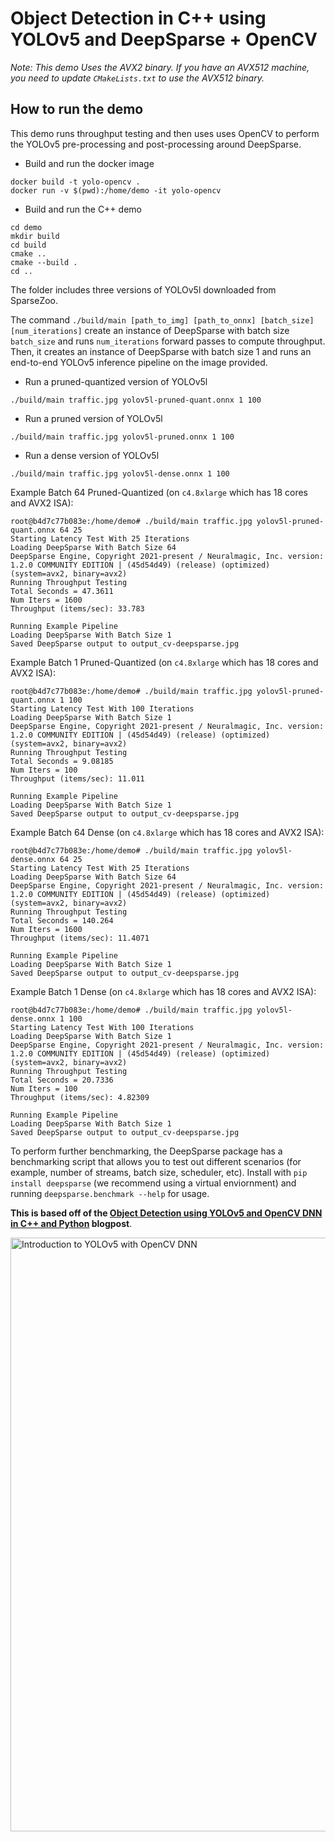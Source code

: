 # Object Detection in C++ using YOLOv5 and DeepSparse + OpenCV

*Note: This demo Uses the AVX2 binary. If you have an AVX512 machine, you need to update `CMakeLists.txt` to use the AVX512 binary.*

## How to run the demo

This demo runs throughput testing and then uses uses OpenCV to perform the YOLOv5 pre-processing and post-processing around DeepSparse. 

* Build and run the docker image
```
docker build -t yolo-opencv .
docker run -v $(pwd):/home/demo -it yolo-opencv
```

* Build and run the C++ demo
```
cd demo
mkdir build
cd build
cmake ..
cmake --build .
cd ..
```

The folder includes three versions of YOLOv5l downloaded from SparseZoo.

The command `./build/main [path_to_img] [path_to_onnx] [batch_size] [num_iterations]`
create an instance of DeepSparse with batch size `batch_size` and runs `num_iterations` forward passes to compute throughput.
Then, it creates an instance of DeepSparse with batch size 1 and runs an end-to-end YOLOv5 inference pipeline on the image provided.

* Run a pruned-quantized version of YOLOv5l
```
./build/main traffic.jpg yolov5l-pruned-quant.onnx 1 100
```

* Run a pruned version of YOLOv5l
```
./build/main traffic.jpg yolov5l-pruned.onnx 1 100
```

* Run a dense version of YOLOv5l
```
./build/main traffic.jpg yolov5l-dense.onnx 1 100
```

Example Batch 64 Pruned-Quantized (on `c4.8xlarge` which has 18 cores and AVX2 ISA):
```
root@b4d7c77b083e:/home/demo# ./build/main traffic.jpg yolov5l-pruned-quant.onnx 64 25
Starting Latency Test With 25 Iterations
Loading DeepSparse With Batch Size 64
DeepSparse Engine, Copyright 2021-present / Neuralmagic, Inc. version: 1.2.0 COMMUNITY EDITION | (45d54d49) (release) (optimized) (system=avx2, binary=avx2)
Running Throughput Testing 
Total Seconds = 47.3611
Num Iters = 1600
Throughput (items/sec): 33.783

Running Example Pipeline
Loading DeepSparse With Batch Size 1
Saved DeepSparse output to output_cv-deepsparse.jpg
```

Example Batch 1 Pruned-Quantized (on `c4.8xlarge` which has 18 cores and AVX2 ISA):
```
root@b4d7c77b083e:/home/demo# ./build/main traffic.jpg yolov5l-pruned-quant.onnx 1 100
Starting Latency Test With 100 Iterations
Loading DeepSparse With Batch Size 1
DeepSparse Engine, Copyright 2021-present / Neuralmagic, Inc. version: 1.2.0 COMMUNITY EDITION | (45d54d49) (release) (optimized) (system=avx2, binary=avx2)
Running Throughput Testing 
Total Seconds = 9.08185
Num Iters = 100
Throughput (items/sec): 11.011

Running Example Pipeline
Loading DeepSparse With Batch Size 1
Saved DeepSparse output to output_cv-deepsparse.jpg
```

Example Batch 64 Dense (on `c4.8xlarge` which has 18 cores and AVX2 ISA): 
```
root@b4d7c77b083e:/home/demo# ./build/main traffic.jpg yolov5l-dense.onnx 64 25
Starting Latency Test With 25 Iterations
Loading DeepSparse With Batch Size 64
DeepSparse Engine, Copyright 2021-present / Neuralmagic, Inc. version: 1.2.0 COMMUNITY EDITION | (45d54d49) (release) (optimized) (system=avx2, binary=avx2)
Running Throughput Testing 
Total Seconds = 140.264
Num Iters = 1600
Throughput (items/sec): 11.4071

Running Example Pipeline
Loading DeepSparse With Batch Size 1
Saved DeepSparse output to output_cv-deepsparse.jpg
```
Example Batch 1 Dense (on `c4.8xlarge` which has 18 cores and AVX2 ISA): 
```
root@b4d7c77b083e:/home/demo# ./build/main traffic.jpg yolov5l-dense.onnx 1 100
Starting Latency Test With 100 Iterations
Loading DeepSparse With Batch Size 1
DeepSparse Engine, Copyright 2021-present / Neuralmagic, Inc. version: 1.2.0 COMMUNITY EDITION | (45d54d49) (release) (optimized) (system=avx2, binary=avx2)
Running Throughput Testing 
Total Seconds = 20.7336
Num Iters = 100
Throughput (items/sec): 4.82309

Running Example Pipeline
Loading DeepSparse With Batch Size 1
Saved DeepSparse output to output_cv-deepsparse.jpg
```
To perform further benchmarking, the DeepSparse package has a benchmarking script that allows you to test out different scenarios (for example, number of streams, batch size, scheduler, etc). Install with `pip install deepsparse` (we recommend using a virtual enviornment) and running `deepsparse.benchmark --help` for usage.

**This is based off of the [Object Detection using YOLOv5 and OpenCV DNN in C++ and Python](https://learnopencv.com/object-detection-using-yolov5-and-opencv-dnn-in-c-and-python/) blogpost**.

<img src="https://learnopencv.com/wp-content/uploads/2022/04/yolov5-feature-image.gif" alt="Introduction to YOLOv5 with OpenCV DNN" width="950">
